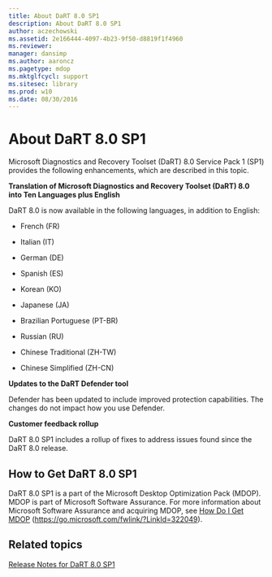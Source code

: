 ```yaml
---
title: About DaRT 8.0 SP1
description: About DaRT 8.0 SP1
author: aczechowski
ms.assetid: 2e166444-4097-4b23-9f50-d8819f1f4960
ms.reviewer: 
manager: dansimp
ms.author: aaroncz
ms.pagetype: mdop
ms.mktglfcycl: support
ms.sitesec: library
ms.prod: w10
ms.date: 08/30/2016
---
```



# About DaRT 8.0 SP1


Microsoft Diagnostics and Recovery Toolset (DaRT) 8.0 Service Pack 1 (SP1) provides the following enhancements, which are described in this topic.

**Translation of Microsoft Diagnostics and Recovery Toolset (DaRT) 8.0 into Ten Languages plus English**

DaRT 8.0 is now available in the following languages, in addition to English:

-   French (FR)

-   Italian (IT)

-   German (DE)

-   Spanish (ES)

-   Korean (KO)

-   Japanese (JA)

-   Brazilian Portuguese (PT-BR)

-   Russian (RU)

-   Chinese Traditional (ZH-TW)

-   Chinese Simplified (ZH-CN)

**Updates to the DaRT Defender tool**

Defender has been updated to include improved protection capabilities. The changes do not impact how you use Defender.

**Customer feedback rollup**

DaRT 8.0 SP1 includes a rollup of fixes to address issues found since the DaRT 8.0 release.

## How to Get DaRT 8.0 SP1


DaRT 8.0 SP1 is a part of the Microsoft Desktop Optimization Pack (MDOP). MDOP is part of Microsoft Software Assurance. For more information about Microsoft Software Assurance and acquiring MDOP, see [How Do I Get MDOP](https://go.microsoft.com/fwlink/?LinkId=322049) (https://go.microsoft.com/fwlink/?LinkId=322049).

## Related topics


[Release Notes for DaRT 8.0 SP1](release-notes-for-dart-80-sp1.md)

 

 





